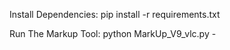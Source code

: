 Install Dependencies: pip install -r requirements.txt

Run The Markup Tool: python MarkUp_V9_vlc.py -<RaterID>
